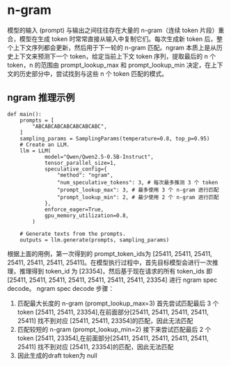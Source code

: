 # n-gram

模型的输入 (prompt) 与输出之间往往存在大量的 n-gram（连续 token 片段）重合，模型在生成 token 时常常直接从输入中复制它们。每次生成新 token 后，整个上下文序列都会更新，然后用于下一轮的 n-gram 匹配。ngram 本质上是从历史上下文来预测下一个 token，给定当前上下文 token 序列，提取最后的 n 个token，n 的范围由 prompt_lookup_max 和 prompt_lookup_min 决定，在上下文的历史部分中，尝试找到与这些 n 个 token 匹配的模式。

## ngram 推理示例

```
def main():
    prompts = [
        "ABCABCABCABCABCABCABC",
    ]
    sampling_params = SamplingParams(temperature=0.8, top_p=0.95)
    # Create an LLM.
    llm = LLM(
            model="Qwen/Qwen2.5-0.5B-Instruct",
            tensor_parallel_size=1,
            speculative_config={
                "method": "ngram",
                "num_speculative_tokens": 3, # 每次最多推测 3 个 token
                "prompt_lookup_max": 3, # 最多使用 3 个 n-gram 进行匹配
                "prompt_lookup_min": 2, # 最少使用 2 个 n-gram 进行匹配
            },
            enforce_eager=True,
            gpu_memory_utilization=0.8,
        )  

    # Generate texts from the prompts.
    outputs = llm.generate(prompts, sampling_params)
```

根据上面的用例，第一次得到的 prompt_token_ids为 [25411, 25411, 25411, 25411, 25411, 25411, 25411]。在模型执行过程中，首先目标模型会进行一次推理，推理得到 token_id 为 [23354]，然后基于现在请求的所有 token_ids 即 [25411, 25411, 25411, 25411, 25411, 25411, 25411, 23354] 进行 ngram spec decode。
ngram spec decode 步骤：

1. 匹配最大长度的 n-gram (prompt_lookup_max=3)
   首先尝试匹配最后 3 个 token [25411, 25411, 23354],在前面部分[25411, 25411, 25411, 25411, 25411] 找不到对应 [25411, 25411, 23354]的匹配，因此无法匹配
2. 匹配较短的 n-gram (prompt_lookup_min=2)
   接下来尝试匹配最后 2 个 token [25411, 23354],在前面部分[25411, 25411, 25411, 25411, 25411, 25411] 找不到对应 [25411, 23354]的匹配，因此无法匹配
3. 因此生成的draft token为 null